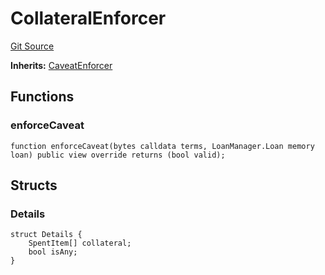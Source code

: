 # CollateralEnforcer
[Git Source](https://github.com/AstariaXYZ/starport/blob/e51acaefbeb55ecb95b59095c9d800c6e8ce36a5/src/enforcers/CollateralEnfocer.sol)

**Inherits:**
[CaveatEnforcer](/src/enforcers/CaveatEnforcer.sol/abstract.CaveatEnforcer.md)


## Functions
### enforceCaveat


```solidity
function enforceCaveat(bytes calldata terms, LoanManager.Loan memory loan) public view override returns (bool valid);
```

## Structs
### Details

```solidity
struct Details {
    SpentItem[] collateral;
    bool isAny;
}
```

